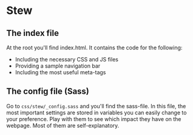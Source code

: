 Stew
====

The index file
--------------

At the root you'll find index.html. It contains the code for the following:
* Including the necessary CSS and JS files
* Providing a sample navigation bar
* Including the most useful meta-tags

The config file (Sass)
----------------------

Go to `css/stew/_config.sass` and you'll find the sass-file. In this file, the most important settings are stored in variables you can easily change to your preference. Play with them to see which impact they have on the webpage. Most of them are self-explanatory.
